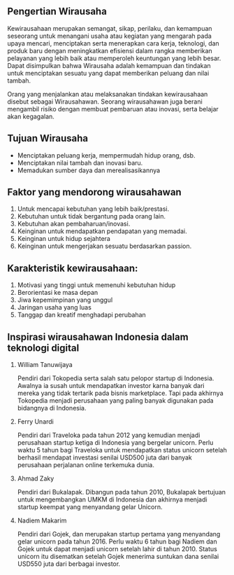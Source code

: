 ## Pengertian Wirausaha
Kewirausahaan merupakan semangat, sikap, perilaku, dan kemampuan seseorang  untuk menangani usaha atau kegiatan yang mengarah pada upaya mencari, menciptakan serta menerapkan cara kerja, teknologi, dan produk baru dengan meningkatkan efisiensi dalam rangka memberikan pelayanan yang lebih baik atau memperoleh keuntungan yang lebih besar. Dapat disimpulkan bahwa Wirausaha adalah kemampuan dan tindakan untuk menciptakan sesuatu yang dapat memberikan peluang dan nilai tambah.

Orang yang menjalankan atau melaksanakan tindakan kewirausahaan disebut sebagai Wirausahawan. Seorang wirausahawan juga berani mengambil risiko dengan membuat pembaruan atau inovasi, serta belajar akan kegagalan.

## Tujuan Wirausaha
- Menciptakan peluang kerja, mempermudah hidup orang, dsb. 
- Menciptakan nilai tambah dan inovasi baru.
- Memadukan sumber daya dan merealisasikannya

## Faktor yang mendorong wirausahawan
1. Untuk mencapai kebutuhan yang lebih baik/prestasi.
2. Kebutuhan untuk tidak bergantung pada orang lain.
3. Kebutuhan akan pembaharuan/inovasi.
4. Keinginan untuk mendapatkan pendapatan yang memadai.
5. Keinginan untuk hidup sejahtera
6. Keinginan untuk mengerjakan sesuatu berdasarkan passion.

## Karakteristik kewirausahaan:
1. Motivasi yang tinggi untuk memenuhi kebutuhan hidup
2. Berorientasi ke masa depan
3. Jiwa kepemimpinan yang unggul 
4. Jaringan usaha yang luas
5. Tanggap dan kreatif menghadapi perubahan

## Inspirasi wirausahawan Indonesia dalam teknologi digital
1. William Tanuwijaya

    Pendiri dari Tokopedia serta salah satu pelopor startup di Indonesia. Awalnya ia susah untuk mendapatkan investor karna banyak dari mereka yang tidak tertarik pada bisnis marketplace. Tapi pada akhirnya Tokopedia menjadi perusahaan yang paling banyak digunakan pada bidangnya di Indonesia.

2. Ferry Unardi

    Pendiri dari Traveloka pada tahun 2012 yang kemudian menjadi perusahaan startup ketiga di Indonesia yang bergelar unicorn. Perlu waktu 5 tahun bagi Traveloka untuk mendapatkan status unicorn setelah berhasil mendapat investasi senilai USD500 juta dari banyak perusahaan perjalanan online terkemuka dunia.

3. Ahmad Zaky

    Pendiri dari Bukalapak. Dibangun pada tahun 2010, Bukalapak bertujuan untuk mengembangkan UMKM di Indonesia dan akhirnya menjadi startup keempat yang menyandang gelar Unicorn.

4. Nadiem Makarim

    Pendiri dari Gojek, dan merupakan startup pertama yang menyandang gelar unicorn pada tahun 2016. Perlu waktu 6 tahun bagi Nadiem dan Gojek untuk dapat menjadi unicorn setelah lahir di tahun 2010. Status unicorn itu disematkan setelah Gojek menerima suntukan dana senilai USD550 juta dari berbagai investor.
